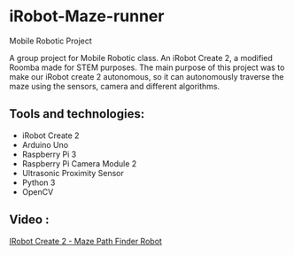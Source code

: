 
# iRobot-Maze-runner
Mobile Robotic Project

A group project for Mobile Robotic class. An iRobot Create 2, a modified Roomba made for STEM purposes.
The main purpose of this project was to make our iRobot create 2 autonomous, so it can autonomously traverse the maze using the sensors, camera and different algorithms. 


## Tools and technologies:

- iRobot Create 2 
- Arduino Uno
- Raspberry Pi 3
- Raspberry Pi Camera Module 2
- Ultrasonic Proximity Sensor
- Python 3
- OpenCV

## Video :

[IRobot Create 2 - Maze Path Finder Robot](https://www.youtube.com/watch?v=ZUs1LlN4cr0)
